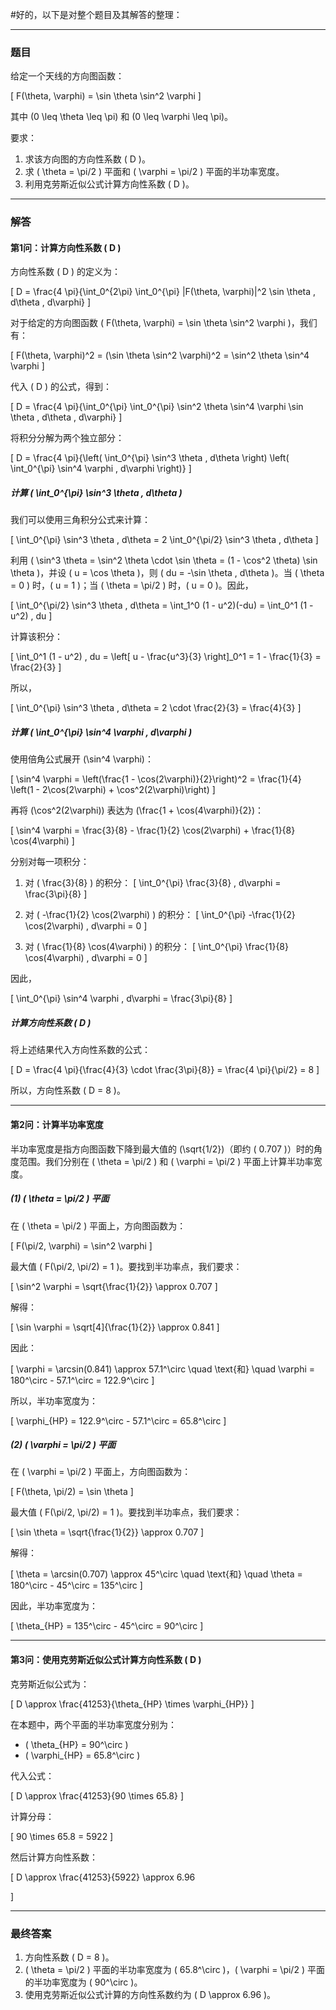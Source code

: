 #好的，以下是对整个题目及其解答的整理：

---

### 题目

给定一个天线的方向图函数：

\[
F(\theta, \varphi) = \sin \theta \sin^2 \varphi
\]

其中 \(0 \leq \theta \leq \pi\) 和 \(0 \leq \varphi \leq \pi\)。

要求：

1. 求该方向图的方向性系数 \( D \)。
2. 求 \( \theta = \pi/2 \) 平面和 \( \varphi = \pi/2 \) 平面的半功率宽度。
3. 利用克劳斯近似公式计算方向性系数 \( D \)。

---

### 解答

#### 第1问：计算方向性系数 \( D \)

方向性系数 \( D \) 的定义为：

\[
D = \frac{4 \pi}{\int_0^{2\pi} \int_0^{\pi} |F(\theta, \varphi)|^2 \sin \theta \, d\theta \, d\varphi}
\]

对于给定的方向图函数 \( F(\theta, \varphi) = \sin \theta \sin^2 \varphi \)，我们有：

\[
F(\theta, \varphi)^2 = (\sin \theta \sin^2 \varphi)^2 = \sin^2 \theta \sin^4 \varphi
\]

代入 \( D \) 的公式，得到：

\[
D = \frac{4 \pi}{\int_0^{\pi} \int_0^{\pi} \sin^2 \theta \sin^4 \varphi \sin \theta \, d\theta \, d\varphi}
\]

将积分分解为两个独立部分：

\[
D = \frac{4 \pi}{\left( \int_0^{\pi} \sin^3 \theta \, d\theta \right) \left( \int_0^{\pi} \sin^4 \varphi \, d\varphi \right)}
\]

##### 计算 \( \int_0^{\pi} \sin^3 \theta \, d\theta \)

我们可以使用三角积分公式来计算：

\[
\int_0^{\pi} \sin^3 \theta \, d\theta = 2 \int_0^{\pi/2} \sin^3 \theta \, d\theta
\]

利用 \( \sin^3 \theta = \sin^2 \theta \cdot \sin \theta = (1 - \cos^2 \theta) \sin \theta \)，并设 \( u = \cos \theta \)，则 \( du = -\sin \theta \, d\theta \)。当 \( \theta = 0 \) 时，\( u = 1 \)；当 \( \theta = \pi/2 \) 时，\( u = 0 \)。因此，

\[
\int_0^{\pi/2} \sin^3 \theta \, d\theta = \int_1^0 (1 - u^2)(-du) = \int_0^1 (1 - u^2) \, du
\]

计算该积分：

\[
\int_0^1 (1 - u^2) \, du = \left[ u - \frac{u^3}{3} \right]_0^1 = 1 - \frac{1}{3} = \frac{2}{3}
\]

所以，

\[
\int_0^{\pi} \sin^3 \theta \, d\theta = 2 \cdot \frac{2}{3} = \frac{4}{3}
\]

##### 计算 \( \int_0^{\pi} \sin^4 \varphi \, d\varphi \)

使用倍角公式展开 \(\sin^4 \varphi\)：

\[
\sin^4 \varphi = \left(\frac{1 - \cos(2\varphi)}{2}\right)^2 = \frac{1}{4} \left(1 - 2\cos(2\varphi) + \cos^2(2\varphi)\right)
\]

再将 \(\cos^2(2\varphi)\) 表达为 \(\frac{1 + \cos(4\varphi)}{2}\)：

\[
\sin^4 \varphi = \frac{3}{8} - \frac{1}{2} \cos(2\varphi) + \frac{1}{8} \cos(4\varphi)
\]

分别对每一项积分：

1. 对 \( \frac{3}{8} \) 的积分：
   \[
   \int_0^{\pi} \frac{3}{8} \, d\varphi = \frac{3\pi}{8}
   \]

2. 对 \( -\frac{1}{2} \cos(2\varphi) \) 的积分：
   \[
   \int_0^{\pi} -\frac{1}{2} \cos(2\varphi) \, d\varphi = 0
   \]

3. 对 \( \frac{1}{8} \cos(4\varphi) \) 的积分：
   \[
   \int_0^{\pi} \frac{1}{8} \cos(4\varphi) \, d\varphi = 0
   \]

因此，

\[
\int_0^{\pi} \sin^4 \varphi \, d\varphi = \frac{3\pi}{8}
\]

##### 计算方向性系数 \( D \)

将上述结果代入方向性系数的公式：

\[
D = \frac{4 \pi}{\frac{4}{3} \cdot \frac{3\pi}{8}} = \frac{4 \pi}{\pi/2} = 8
\]

所以，方向性系数 \( D = 8 \)。

---

#### 第2问：计算半功率宽度

半功率宽度是指方向图函数下降到最大值的 \(\sqrt{1/2}\)（即约 \( 0.707 \)）时的角度范围。我们分别在 \( \theta = \pi/2 \) 和 \( \varphi = \pi/2 \) 平面上计算半功率宽度。

##### (1) \( \theta = \pi/2 \) 平面

在 \( \theta = \pi/2 \) 平面上，方向图函数为：

\[
F(\pi/2, \varphi) = \sin^2 \varphi
\]

最大值 \( F(\pi/2, \pi/2) = 1 \)。要找到半功率点，我们要求：

\[
\sin^2 \varphi = \sqrt{\frac{1}{2}} \approx 0.707
\]

解得：

\[
\sin \varphi = \sqrt[4]{\frac{1}{2}} \approx 0.841
\]

因此：

\[
\varphi = \arcsin(0.841) \approx 57.1^\circ \quad \text{和} \quad \varphi = 180^\circ - 57.1^\circ = 122.9^\circ
\]

所以，半功率宽度为：

\[
\varphi_{HP} = 122.9^\circ - 57.1^\circ = 65.8^\circ
\]

##### (2) \( \varphi = \pi/2 \) 平面

在 \( \varphi = \pi/2 \) 平面上，方向图函数为：

\[
F(\theta, \pi/2) = \sin \theta
\]

最大值 \( F(\pi/2, \pi/2) = 1 \)。要找到半功率点，我们要求：

\[
\sin \theta = \sqrt{\frac{1}{2}} \approx 0.707
\]

解得：

\[
\theta = \arcsin(0.707) \approx 45^\circ \quad \text{和} \quad \theta = 180^\circ - 45^\circ = 135^\circ
\]

因此，半功率宽度为：

\[
\theta_{HP} = 135^\circ - 45^\circ = 90^\circ
\]

---

#### 第3问：使用克劳斯近似公式计算方向性系数 \( D \)

克劳斯近似公式为：

\[
D \approx \frac{41253}{\theta_{HP} \times \varphi_{HP}}
\]

在本题中，两个平面的半功率宽度分别为：

- \( \theta_{HP} = 90^\circ \)
- \( \varphi_{HP} = 65.8^\circ \)

代入公式：

\[
D \approx \frac{41253}{90 \times 65.8}
\]

计算分母：

\[
90 \times 65.8 = 5922
\]

然后计算方向性系数：

\[
D \approx \frac{41253}{5922} \approx 6.96


\]

---

### 最终答案

1. 方向性系数 \( D = 8 \)。
2. \( \theta = \pi/2 \) 平面的半功率宽度为 \( 65.8^\circ \)，\( \varphi = \pi/2 \) 平面的半功率宽度为 \( 90^\circ \)。
3. 使用克劳斯近似公式计算的方向性系数约为 \( D \approx 6.96 \)。
